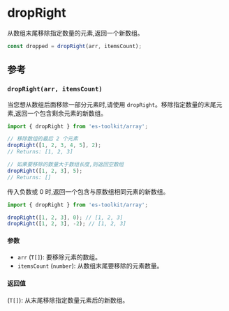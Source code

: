 # dropRight

从数组末尾移除指定数量的元素,返回一个新数组。

```typescript
const dropped = dropRight(arr, itemsCount);
```

## 参考

### `dropRight(arr, itemsCount)`

当您想从数组后面移除一部分元素时,请使用 `dropRight`。移除指定数量的末尾元素,返回一个包含剩余元素的新数组。

```typescript
import { dropRight } from 'es-toolkit/array';

// 移除数组的最后 2 个元素
dropRight([1, 2, 3, 4, 5], 2);
// Returns: [1, 2, 3]

// 如果要移除的数量大于数组长度,则返回空数组
dropRight([1, 2, 3], 5);
// Returns: []
```

传入负数或 0 时,返回一个包含与原数组相同元素的新数组。

```typescript
import { dropRight } from 'es-toolkit/array';

dropRight([1, 2, 3], 0); // [1, 2, 3]
dropRight([1, 2, 3], -2); // [1, 2, 3]
```

#### 参数

- `arr` (`T[]`): 要移除元素的数组。
- `itemsCount` (`number`): 从数组末尾要移除的元素数量。

#### 返回值

(`T[]`): 从末尾移除指定数量元素后的新数组。
